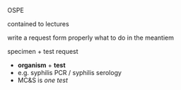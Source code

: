 

OSPE

contained to lectures

write a request form properly
what to do in the meantiem



specimen + test request
- **organism** + **test**
- e.g. syphilis PCR / syphilis serology
- MC&S is *one test*